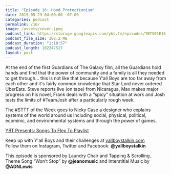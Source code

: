 ```yaml
---
title: "Episode 16: Hood Protectionism"
date: 2019-05-29 04:00:00 −07:00
categories: podcast
permalink: /16/
image: /assets/cover.jpeg
podcast_link: https://storage.googleapis.com/ybt.fm/episodes/YBTS01E16.mp3
podcast_file_size: 102.2 MB
podcast_duration: "1:10:57"
podcast_length: 102247527 
layout: post
---
```


At the end of the first Guardians of The Galaxy film, all the Guardians hold hands and find that the power of community and a family is all they needed to get through... this is not like that because Y’all Boys are too far away from each other and it's fairly common knowledge that Star Lord never ordered UberEats. Steve reports live (on tape) from Nicaragua, Max makes major progress on his novel, Frank deals with a “spicy” situation at work and Josh tests the limits of #TeamJosh after a particularly rough week.

The #STTT of the Week goes to Nicky Case a designer who explains systems of the world around us including social, physical, political, ecominic, and environmental systems and through the power of games.

[YBT Presents: Songs To Flex To Playlist](https://open.spotify.com/playlist/26LW5GeaehbCI4IYQFaahC?si=Bbmg3sVzRQ2j3khavSde0w)

Keep up with Y'all Boys and their challenges at [yallboystalkin.com](https://yallboystalkin.com)
<br>Follow them on Instagram, Twitter and Facebook: **@yallboystalkin**

This episode is sponsored by Laundry Chair and Tapping & Scrolling.
<br>Theme Song “Won’t Stop” by **@jeanomusic** and Interstitial Music by **@ADNLewis**
